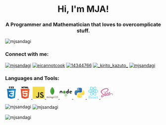 <h1 align="center">Hi, I'm MJA!</h1>
<h3 align="center">A Programmer and Mathematician that loves to overcomplicate stuff.</h3>

<p align="left"> <img src="https://komarev.com/ghpvc/?username=mjsandagi&label=Profile%20views&color=0e75b6&style=flat" alt="mjsandagi" /> </p>

<h3 align="left">Connect with me:</h3>
<p align="left">
 <a href="https://www.codewars.com/users/mjsandagi" target="blank"><img align="center" src="https://www.codewars.com/packs/assets/logo.f607a0fb.svg" alt="mjsandagi" height="40" width="40" /></a>
 <a href="https://codeforces.com/profile/eicannotcook" target="blank"><img align="center" src="https://raw.githubusercontent.com/rahuldkjain/github-profile-readme-generator/master/src/images/icons/Social/codeforces.svg" alt="eicannotcook" height="40" width="40" /></a>
<a href="https://stackoverflow.com/users/14344766" target="blank"><img align="center" src="https://raw.githubusercontent.com/rahuldkjain/github-profile-readme-generator/master/src/images/icons/Social/stack-overflow.svg" alt="14344766" height="40" width="40" /></a>
 <a href="https://twitter.com/_kirito_kazuto_" target="blank"><img align="center" src="https://raw.githubusercontent.com/rahuldkjain/github-profile-readme-generator/master/src/images/icons/Social/twitter.svg" alt="_kirito_kazuto_" height="40" width="40" /></a>
<a href="https://www.hackerrank.com/mjsandagi" target="blank"><img align="center" src="https://raw.githubusercontent.com/rahuldkjain/github-profile-readme-generator/master/src/images/icons/Social/hackerrank.svg" alt="mjsandagi" height="40" width="40" /></a>
</p>
<h3 align="left">Languages and Tools:</h3>
<p align="left"></a> <a href="https://www.w3schools.com/css/" target="_blank" rel="noreferrer"> <img src="https://raw.githubusercontent.com/devicons/devicon/master/icons/css3/css3-original-wordmark.svg" alt="css3" width="40" height="40"/> </a> <a href="https://www.w3.org/html/" target="_blank" rel="noreferrer"> <img src="https://raw.githubusercontent.com/devicons/devicon/master/icons/html5/html5-original-wordmark.svg" alt="html5" width="40" height="40"/> </a> <a href="https://developer.mozilla.org/en-US/docs/Web/JavaScript" target="_blank" rel="noreferrer"> <img src="https://raw.githubusercontent.com/devicons/devicon/master/icons/javascript/javascript-original.svg" alt="javascript" width="40" height="40"/> </a> <a href="https://www.mongodb.com/" target="_blank" rel="noreferrer"> <img src="https://raw.githubusercontent.com/devicons/devicon/master/icons/mongodb/mongodb-original-wordmark.svg" alt="mongodb" width="40" height="40"/> </a> <a href="https://nodejs.org" target="_blank" rel="noreferrer"> <img src="https://raw.githubusercontent.com/devicons/devicon/master/icons/nodejs/nodejs-original-wordmark.svg" alt="nodejs" width="40" height="40"/> </a> <a href="https://www.python.org" target="_blank" rel="noreferrer"> <img src="https://raw.githubusercontent.com/devicons/devicon/master/icons/python/python-original.svg" alt="python" width="40" height="40"/> </a> <a href="https://reactjs.org/" target="_blank" rel="noreferrer"> <img src="https://raw.githubusercontent.com/devicons/devicon/master/icons/react/react-original-wordmark.svg" alt="react" width="40" height="40"/> </a> <a href="https://sass-lang.com" target="_blank" rel="noreferrer"> <img src="https://raw.githubusercontent.com/devicons/devicon/master/icons/sass/sass-original.svg" alt="sass" width="40" height="40"/> </a> </p>

<p><img align="left" src="https://github-readme-stats.vercel.app/api/top-langs?username=mjsandagi&show_icons=true&locale=en&layout=compact" alt="mjsandagi" /></p>

<p>&nbsp;<img align="center" src="https://github-readme-stats.vercel.app/api?username=mjsandagi&show_icons=true&theme=tokyonight&locale=en" alt="mjsandagi" /></p>

<p><img align="center" src="https://github-readme-streak-stats.herokuapp.com/?user=mjsandagi&theme=dark" alt="mjsandagi" /></p>
